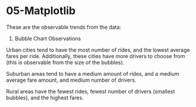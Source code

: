 # 05-Matplotlib

These are the observable trends from the data:

1. Bubble Chart Observations

Urban cities tend to have the most number of rides, and the lowest average fares per ride. Additionally, these cities have more drivers to choose from (this is observable from the size of the bubbles).

Suburban areas tend to have a medium amount of rides, and a medium average fare amount, and medium number of drivers.

Rural areas have the fewest rides, fewest number of drivers (smallest bubbles), and the highest fares.
